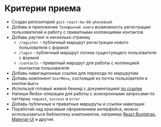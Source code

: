 # Критерии приема

- Создан репозиторий `goit-react-hw-08-phonebook`
- Добавь в приложение `Телефонной книги` возможность регистрации пользователей и
  работу с приватными коллекциями контактов
- Добавь раутинг и несколько страниц:
  - `/register` - публичный маршрут регистрации нового пользователя с формой
  - `/login` - публичный маршрут логина сущестующего пользователя с формой
  - `/contacts` - приватный маршрут для работы с коллекцией контактов
    пользователя
- Добавь навигационные ссылки для перехода по маршрутам
- Добавь компонент `UserMenu`, состоящий из почты пользователя и кнопки `Выйти`
- Используй готовый живой бекенд с документацией
  [по ссылке](https://goit-phonebook-api.herokuapp.com/docs)
- Напиши Redux-операции для работы с асинхронными запросами по паттерну
  `request`, `success` и `error`
- Добавь публичные и приватные маршруты и ссылки навигации
- Поработай над красивым оформлением интерфейса, можно использоваться библиотеку
  компонентов, например [React Bootstrap](https://react-bootstrap.github.io/),
  [Material-UI](https://material-ui.com/) и другие.

